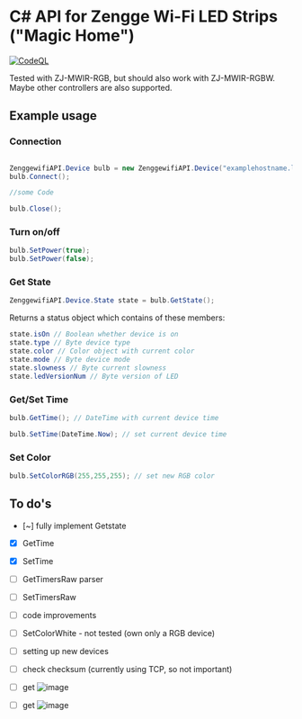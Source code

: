 # C# API for Zengge Wi-Fi LED Strips ("Magic Home")
[![CodeQL](https://github.com/itmkehrer/ZenggewifiAPI/actions/workflows/codeql-analysis.yml/badge.svg?branch=master)](https://github.com/itmkehrer/ZenggewifiAPI/actions/workflows/codeql-analysis.yml)

Tested with ZJ-MWIR-RGB, but should also work with ZJ-MWIR-RGBW. Maybe other controllers are also supported.
## Example usage

### Connection

```C#

ZenggewifiAPI.Device bulb = new ZenggewifiAPI.Device("examplehostname.local");
bulb.Connect();

//some Code

bulb.Close();
```

### Turn on/off

```C#
bulb.SetPower(true);
bulb.SetPower(false);
```

### Get State

```C#
ZenggewifiAPI.Device.State state = bulb.GetState();
```
Returns a status object which contains of these members:

```C#
state.isOn // Boolean whether device is on
state.type // Byte device type
state.color // Color object with current color
state.mode // Byte device mode
state.slowness // Byte current slowness
state.ledVersionNum // Byte version of LED
```

### Get/Set Time

```C#
bulb.GetTime(); // DateTime with current device time

bulb.SetTime(DateTime.Now); // set current device time
```

### Set Color

```C#
bulb.SetColorRGB(255,255,255); // set new RGB color
```

## To do's
- [~] fully implement Getstate
- [x] GetTime
- [x] SetTime
- [ ] GetTimersRaw parser
- [ ] SetTimersRaw
- [ ] code improvements
- [ ] SetColorWhite - not tested (own only a RGB device)
- [ ] setting up new devices
- [ ] check checksum (currently using TCP, so not important)
- [ ] get ![image](https://user-images.githubusercontent.com/10454554/114270759-6b93cc80-9a0e-11eb-8673-127f1a282c35.png)
- [ ] get ![image](https://user-images.githubusercontent.com/10454554/114270779-7cdcd900-9a0e-11eb-9dd1-98c81eafd321.png)

